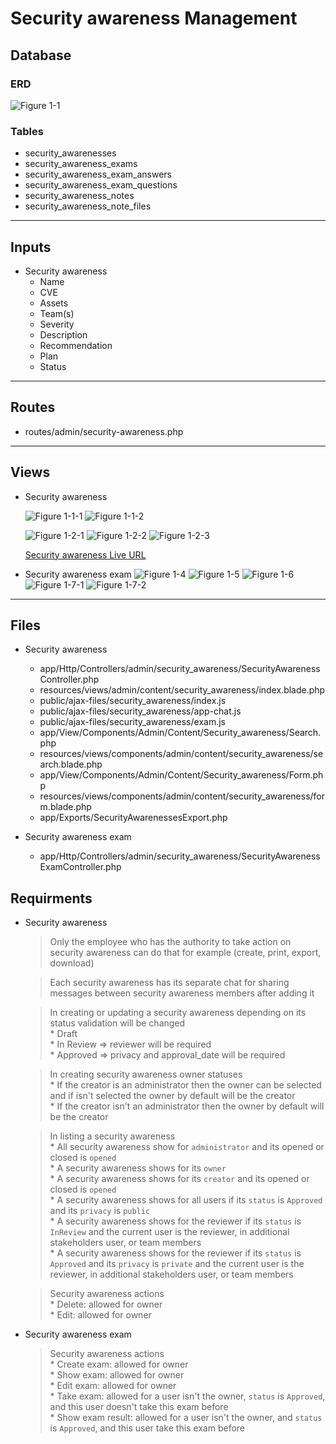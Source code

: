 # Security awareness Management

## Database
### ERD
![Figure 1-1](/__OOAD/module_notes/security_awareness/security_awareness.png "Figure 1-1")

### Tables
* security_awarenesses
* security_awareness_exams
* security_awareness_exam_answers
* security_awareness_exam_questions
* security_awareness_notes
* security_awareness_note_files
---
## Inputs
- Security awareness
    * Name
    * CVE
    * Assets
    * Team(s)
    * Severity 
    * Description
    * Recommendation
    * Plan
    * Status
---
## Routes
- routes/admin/security-awareness.php
---
## Views
- Security awareness

    ![Figure 1-1-1](/__OOAD/module_notes/security_awareness/security_awareness_list01.png "Figure 1-1-1")
    ![Figure 1-1-2](/__OOAD/module_notes/security_awareness/security_awareness_list02.png "Figure 1-1-2")

    ![Figure 1-2-1](/__OOAD/module_notes/security_awareness/security_awareness_create01.png "Figure 1-2-1")
    ![Figure 1-2-2](/__OOAD/module_notes/security_awareness/security_awareness_create02.png "Figure 1-2-2")
    ![Figure 1-2-3](/__OOAD/module_notes/security_awareness/security_awareness_create03.png "Figure 1-2-3")


    [Security awareness Live URL](https://advancedcontrols.sa/grc/public/admin/security-awareness)

- Security awareness exam
    ![Figure 1-4](/__OOAD/module_notes/security_awareness/security_awareness_exam_create.png "Figure 1-4")
    ![Figure 1-5](/__OOAD/module_notes/security_awareness/security_awareness_exam_show.png "Figure 1-5")
    ![Figure 1-6](/__OOAD/module_notes/security_awareness/security_awareness_exam_take.png "Figure 1-6")
    ![Figure 1-7-1](/__OOAD/module_notes/security_awareness/security_awareness_exam_result01.png "Figure 1-7-1")
    ![Figure 1-7-2](/__OOAD/module_notes/security_awareness/security_awareness_exam_result02.png "Figure 1-7-2")


---
## Files
- Security awareness
    * app/Http/Controllers/admin/security_awareness/SecurityAwarenessController.php
    * resources/views/admin/content/security_awareness/index.blade.php
    * public/ajax-files/security_awareness/index.js
    * public/ajax-files/security_awareness/app-chat.js
    * public/ajax-files/security_awareness/exam.js
    * app/View/Components/Admin/Content/Security_awareness/Search.php
    * resources/views/components/admin/content/security_awareness/search.blade.php
    * app/View/Components/Admin/Content/Security_awareness/Form.php
    * resources/views/components/admin/content/security_awareness/form.blade.php
    * app/Exports/SecurityAwarenessesExport.php

- Security awareness exam
    * app/Http/Controllers/admin/security_awareness/SecurityAwarenessExamController.php
## Requirments

- Security awareness
    > Only the employee who has the authority to take action on security awareness can do that for example (create, print, export, download)

    > Each security awareness has its separate chat for sharing messages between security awareness members after adding it

    > In creating or updating a security awareness depending on its status validation will be changed
    <br>* Draft
    <br>* In Review => reviewer will be required
    <br>* Approved => privacy and approval_date  will be required

    > In creating security awareness owner statuses 
    <br>* If the creator is an administrator then the owner can be selected and if isn't selected the owner by default will be  the creator
    <br>* If the creator isn't an administrator then the owner by default will be  the creator

    > In listing a security awareness 
    <br>* All security awareness show for `administrator` and its opened or closed is `opened`
    <br>* A security awareness shows for its `owner`
    <br>* A security awareness shows for its `creator` and its opened or closed is `opened`
    <br>* A security awareness shows for all users if its `status` is `Approved` and its `privacy` is `public`
    <br>* A security awareness shows for the reviewer if its `status` is `InReview` and the current user is the reviewer, in additional stakeholders user, or team members
    <br>* A security awareness shows for the reviewer if its `status` is `Approved` and its `privacy` is `private` and the current user is the reviewer, in additional stakeholders user, or team members

    > Security awareness actions
    <br> * Delete: allowed for owner
    <br> * Edit: allowed for owner

- Security awareness exam
    > Security awareness actions
    <br> * Create exam: allowed for owner
    <br> * Show exam: allowed for owner
    <br> * Edit exam: allowed for owner
    <br> * Take exam: allowed for a user isn't the owner, `status` is `Approved`, and this user doesn't take this exam before
    <br> * Show exam result: allowed for a user isn't the owner, and `status` is `Approved`, and this user take this exam before
 
